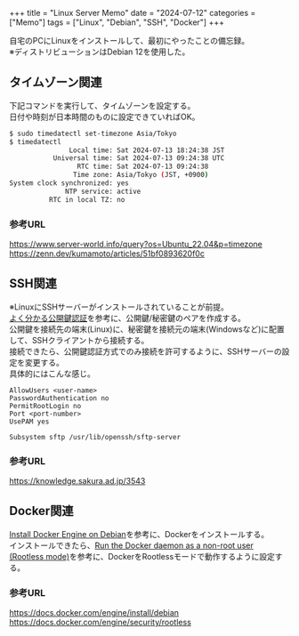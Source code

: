 +++
title = "Linux Server Memo"
date = "2024-07-12"
categories = ["Memo"]
tags = ["Linux", "Debian", "SSH", "Docker"]
+++

自宅のPCにLinuxをインストールして、最初にやったことの備忘録。  
※ディストリビューションはDebian 12を使用した。

## タイムゾーン関連

下記コマンドを実行して、タイムゾーンを設定する。  
日付や時刻が日本時間のものに設定できていればOK。

```bash
$ sudo timedatectl set-timezone Asia/Tokyo
$ timedatectl
               Local time: Sat 2024-07-13 18:24:38 JST
           Universal time: Sat 2024-07-13 09:24:38 UTC
                 RTC time: Sat 2024-07-13 09:24:38
                Time zone: Asia/Tokyo (JST, +0900)
System clock synchronized: yes
              NTP service: active
          RTC in local TZ: no
```

### 参考URL

https://www.server-world.info/query?os=Ubuntu_22.04&p=timezone  
https://zenn.dev/kumamoto/articles/51bf0893620f0c

## SSH関連

※LinuxにSSHサーバーがインストールされていることが前提。  
[よく分かる公開鍵認証](https://knowledge.sakura.ad.jp/3543)を参考に、公開鍵/秘密鍵のペアを作成する。  
公開鍵を接続先の端末(Linux)に、秘密鍵を接続元の端末(Windowsなど)に配置して、SSHクライアントから接続する。  
接続できたら、公開鍵認証方式でのみ接続を許可するように、SSHサーバーの設定を変更する。  
具体的にはこんな感じ。

```
AllowUsers <user-name>
PasswordAuthentication no
PermitRootLogin no
Port <port-number>
UsePAM yes

Subsystem sftp /usr/lib/openssh/sftp-server
```

### 参考URL

https://knowledge.sakura.ad.jp/3543

## Docker関連

[Install Docker Engine on Debian](https://docs.docker.com/engine/install/debian)を参考に、Dockerをインストールする。  
インストールできたら、[Run the Docker daemon as a non-root user (Rootless mode)](https://docs.docker.com/engine/security/rootless)を参考に、DockerをRootlessモードで動作するように設定する。

### 参考URL

https://docs.docker.com/engine/install/debian  
https://docs.docker.com/engine/security/rootless

